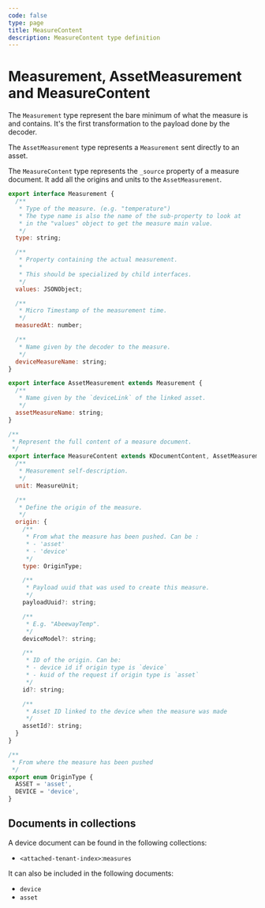 ```yaml
---
code: false
type: page
title: MeasureContent
description: MeasureContent type definition
---
```


# Measurement, AssetMeasurement and MeasureContent

The `Measurement` type represent the bare minimum of what the measure is and contains. It's the first transformation to the payload done by the decoder.

The `AssetMeasurement` type represents a `Measurement` sent directly to an asset.

The `MeasureContent` type represents the `_source` property of a measure document. It add all the origins and units to the `AssetMeasurement`.

```js
export interface Measurement {
  /**
   * Type of the measure. (e.g. "temperature")
   * The type name is also the name of the sub-property to look at
   * in the "values" object to get the measure main value.
   */
  type: string;

  /**
   * Property containing the actual measurement.
   *
   * This should be specialized by child interfaces.
   */
  values: JSONObject;

  /**
   * Micro Timestamp of the measurement time.
   */
  measuredAt: number;

  /**
   * Name given by the decoder to the measure.
   */
  deviceMeasureName: string;
}

export interface AssetMeasurement extends Measurement {
  /**
   * Name given by the `deviceLink` of the linked asset.
   */
  assetMeasureName: string;
}

/**
 * Represent the full content of a measure document.
 */
export interface MeasureContent extends KDocumentContent, AssetMeasurement {
  /**
   * Measurement self-description.
   */
  unit: MeasureUnit;

  /**
   * Define the origin of the measure.
   */
  origin: {
    /**
     * From what the measure has been pushed. Can be :
     * - 'asset'
     * - 'device'
     */
    type: OriginType;

    /**
     * Payload uuid that was used to create this measure.
     */
    payloadUuid?: string;

    /**
     * E.g. "AbeewayTemp".
     */
    deviceModel?: string;

    /**
     * ID of the origin. Can be:
     * - device id if origin type is `device`
     * - kuid of the request if origin type is `asset`
     */
    id?: string;

    /**
     * Asset ID linked to the device when the measure was made
     */
    assetId?: string;
  }
}

/**
 * From where the measure has been pushed
 */
export enum OriginType {
  ASSET = 'asset',
  DEVICE = 'device',
}
```


## Documents in collections

A device document can be found in the following collections:
- `<attached-tenant-index>`:`measures`

It can also be included in the following documents:
- `device`
- `asset`

